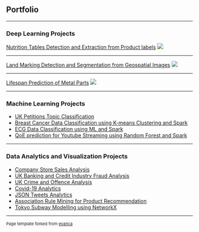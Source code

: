## Portfolio

---

### Deep Learning Projects 

[Nutrition Tables Detection and Extraction from Product labels](/sample_page)
<img src="images/dummy_thumbnail.jpg?raw=true"/>

---
[Land Marking Detection and Segmentation from Geospatial Images](/pdf/sample_presentation.pdf)
<img src="images/dummy_thumbnail.jpg?raw=true"/>

---
[Lifespan Prediction of Metal Parts](http://example.com/)
<img src="images/dummy_thumbnail.jpg?raw=true"/>

---

### Machine Learning Projects

- [UK Petitions Topic Classification](http://example.com/)
- [Breast Cancer Data Classification using K-means Clustering and Spark](http://example.com/)
- [ECG Data Classification using ML and Spark](http://example.com/)
- [QoE prediction for Youtube Streaming using Random Forest and Spark](http://example.com/)

---

### Data Analytics and Visualization Projects

- [Company Store Sales Analysis](http://example.com/)
- [UK Banking and Credit Industry Fraud Analysis](http://example.com/)
- [UK Crime and Offence Analysis](http://example.com/)
- [Covid-19 Analytics](http://example.com/)
- [JSON Tweets Analytics](http://example.com/)
- [Association Rule Mining for Product Recommendation](http://example.com/)
- [Tokyo Subway Modelling using NetworkX](http://example.com/)

---
<p style="font-size:11px">Page template forked from <a href="https://github.com/evanca/quick-portfolio">evanca</a></p>
<!-- Remove above link if you don't want to attibute -->
